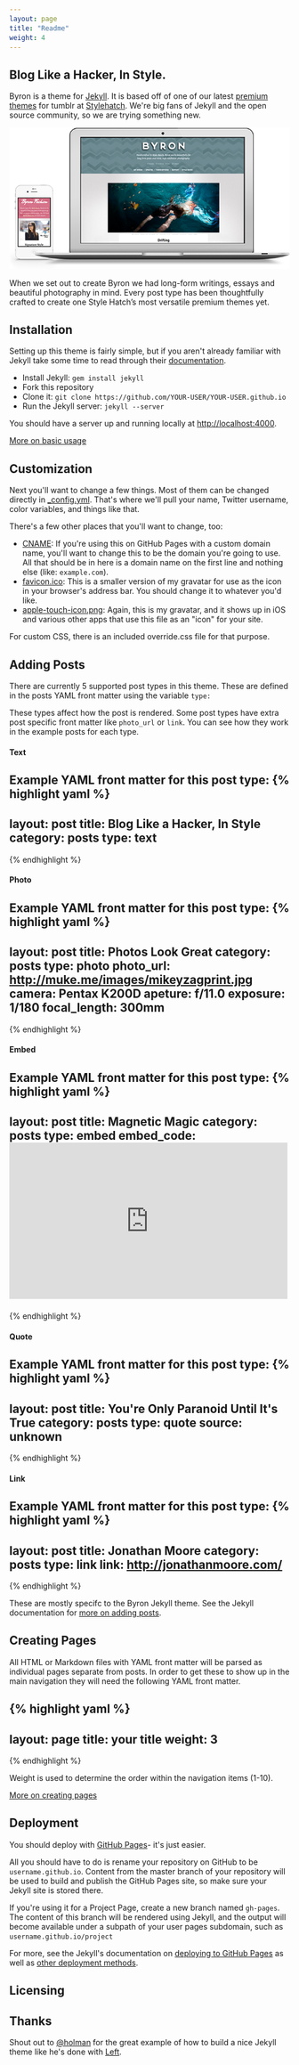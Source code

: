 ```yaml
---
layout: page
title: "Readme"
weight: 4
---
```


## Blog Like a Hacker, In Style.

Byron is a theme for [Jekyll](https://github.com/mojombo/jekyll). It is based off of one of our latest [premium themes](byron.stylehatch.co) for tumblr at [Stylehatch](http://stylehatch.co/). We're big fans of Jekyll and the open source community, so we are trying something new.

![Byron Demo](/images/byron-demo-stage.png)

When we set out to create Byron we had long-form writings, essays and beautiful photography in mind.  Every post type has been thoughtfully crafted to create one Style Hatch’s most versatile premium themes yet. 

## Installation

Setting up this theme is fairly simple, but if you aren't already familiar with Jekyll take some time to read through their [documentation](http://jekyllrb.com/docs/home/).

- Install Jekyll: `gem install jekyll`
- Fork this repository
- Clone it: `git clone https://github.com/YOUR-USER/YOUR-USER.github.io`
- Run the Jekyll server: `jekyll --server`

You should have a server up and running locally at <http://localhost:4000>.

[More on basic usage](http://jekyllrb.com/docs/usage/)

## Customization

Next you'll want to change a few things. Most of them can be changed directly in
[_config.yml](#). That's where we'll pull your name, Twitter username, color variables, and things like that.

There's a few other places that you'll want to change, too:

- [CNAME](#): If you're using
  this on GitHub Pages with a custom domain name, you'll want to change this
  to be the domain you're going to use. All that should be in here is a
  domain name on the first line and nothing else (like: `example.com`).
- [favicon.ico](#): This
  is a smaller version of my gravatar for use as the icon in your browser's
  address bar. You should change it to whatever you'd like.
- [apple-touch-icon.png](#):
  Again, this is my gravatar, and it shows up in iOS and various other apps
  that use this file as an "icon" for your site.

For custom CSS, there is an included override.css file for that purpose.

## Adding Posts
There are currently 5 supported post types in this theme. These are defined in the posts YAML front matter using the variable `type: `

These types affect how the post is rendered. Some post types have extra post specific front matter like `photo_url` or `link`. You can see how they work in the example posts for each type.

#### Text
Example YAML front matter for this post type:
{% highlight yaml %}
---
layout: post
title: Blog Like a Hacker, In Style
category: posts
type: text
---
{% endhighlight %}

#### Photo
Example YAML front matter for this post type:
{% highlight yaml %}
---
layout: post
title: Photos Look Great
category: posts
type: photo
photo_url: http://muke.me/images/mikeyzagprint.jpg
camera: Pentax K200D
apeture: f/11.0
exposure: 1/180
focal_length: 300mm
---
{% endhighlight %}

#### Embed
Example YAML front matter for this post type:
{% highlight yaml %}
---
layout: post
title: Magnetic Magic
category: posts
type: embed
embed_code: <iframe src="http://player.vimeo.com/video/63773788?portrait=0&amp;badge=0" width="500" height="281" frameborder="0" webkitAllowFullScreen mozallowfullscreen allowFullScreen></iframe>
---
{% endhighlight %}

#### Quote
Example YAML front matter for this post type:
{% highlight yaml %}
---
layout: post
title: You're Only Paranoid Until It's True
category: posts
type: quote
source: unknown
---
{% endhighlight %}

#### Link
Example YAML front matter for this post type:
{% highlight yaml %}
---
layout: post
title: Jonathan Moore
category: posts
type: link
link: http://jonathanmoore.com/
---
{% endhighlight %}

These are mostly specifc to the Byron Jekyll theme. See the Jekyll documentation for [more on adding posts](http://jekyllrb.com/docs/posts/).

## Creating Pages
All HTML or Markdown files with YAML front matter will be parsed as individual pages separate from posts. In order to get these to show up in the main navigation they will need the following YAML front matter.

{% highlight yaml %}
---
layout: page
title: your title
weight: 3
---
{% endhighlight %}

Weight is used to determine the order within the navigation items (1-10).

[More on creating pages](http://jekyllrb.com/docs/pages/)

## Deployment

You should deploy with [GitHub Pages](http://pages.github.com)- it's just
easier.

All you should have to do is rename your repository on GitHub to be `username.github.io`. Content from the master branch of your repository will be used to build and publish the GitHub Pages site, so make sure your Jekyll site is stored there.

If you're using it for a Project Page, create a new branch named `gh-pages`. The content of this branch will be rendered using Jekyll, and the output will become available under a subpath of your user pages subdomain, such as `username.github.io/project`

For more, see the Jekyll's documentation on [deploying to GitHub Pages](http://jekyllrb.com/docs/github-pages/) as well as [other deployment methods](http://jekyllrb.com/docs/deployment-methods/).

## Licensing

## Thanks

Shout out to [@holman](https://twitter.com/holman) for the great example of how to build a nice Jekyll theme like he's done with [Left](https://github.com/holman/left).
